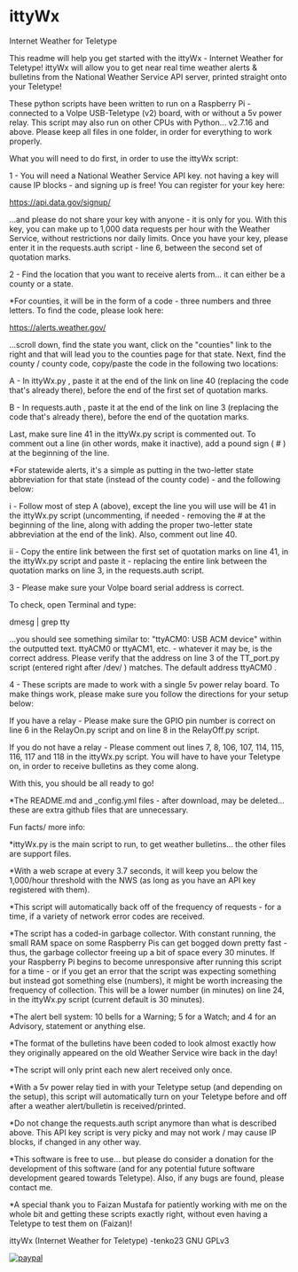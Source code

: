# ittyWx
Internet Weather for Teletype


This readme will help you get started with the ittyWx - Internet Weather for Teletype!  ittyWx will allow you to get near real time weather alerts & bulletins from the National Weather Service API server, printed straight onto your Teletype!

These python scripts have been written to run on a Raspberry Pi - connected to a Volpe USB-Teletype (v2) board, with or without a 5v power relay.  This script may also run on other CPUs with Python... v2.7.16 and above.  Please keep all files in one folder, in order for everything to work properly.

What you will need to do first, in order to use the ittyWx script:


1 - You will need a National Weather Service API key.  not having a key will cause IP blocks - and signing up is free!  You can register for your key here:

https://api.data.gov/signup/

...and please do not share your key with anyone - it is only for you.  With this key, you can make up to 1,000 data requests per hour with the Weather Service, without restrictions nor daily limits.  Once you have your key, please enter it in the requests.auth script - line 6, between the second set of quotation marks.


2 - Find the location that you want to receive alerts from... it can either be a county or a state.

*For counties, it will be in the form of a code - three numbers and three letters.  To find the code, please look here:

https://alerts.weather.gov/

...scroll down, find the state you want, click on the "counties" link to the right and that will lead you to the counties page for that state.  Next, find the county / county code, copy/paste the code in the following two locations:

A - In ittyWx.py , paste it at the end of the link on line 40 (replacing the code that's already there), before the end of the first set of quotation marks.

B - In requests.auth , paste it at the end of the link on line 3 (replacing the code that's already there), before the end of the quotation marks.

Last, make sure line 41 in the ittyWx.py script is commented out.  To comment out a line (in other words, make it inactive), add a pound sign ( # ) at the beginning of the line.

*For statewide alerts, it's a simple as putting in the two-letter state abbreviation for that state (instead of the county code) - and the following below:

i - Follow most of step A (above), except the line you will use will be 41 in the ittyWx.py script (uncommenting, if needed - removing the # at the beginning of the line, along with adding the proper two-letter state abbreviation at the end of the link).  Also, comment out line 40.

ii - Copy the entire link between the first set of quotation marks on line 41, in the ittyWx.py script and paste it - replacing the entire link between the quotation marks on line 3, in the requests.auth script.


3 - Please make sure your Volpe board serial address is correct.

To check, open Terminal and type:

dmesg | grep tty

...you should see something similar to: "ttyACM0: USB ACM device" within the outputted text.  ttyACM0 or ttyACM1, etc. - whatever it may be, is the correct address.  Please verify that the address on line 3 of the TT_port.py script (entered right after /dev/ ) matches.  The default address ttyACM0 .


4 - These scripts are made to work with a single 5v power relay board.  To make things work, please make sure you follow the directions for your setup below:

If you have a relay - Please make sure the GPIO pin number is correct on line 6 in the RelayOn.py script and on line 8 in the RelayOff.py script.

If you do not have a relay - Please comment out lines 7, 8, 106, 107, 114, 115, 116, 117 and 118 in the ittyWx.py script.  You will have to have your Teletype on, in order to receive bulletins as they come along.


With this, you should be all ready to go!

*The README.md and _config.yml files - after download, may be deleted... these are extra github files that are unnecessary.



Fun facts/ more info:

*ittyWx.py is the main script to run, to get weather bulletins... the other files are support files.

*With a web scrape at every 3.7 seconds, it will keep you below the 1,000/hour threshold with the NWS (as long as you have an API key registered with them).

*This script will automatically back off of the frequency of requests - for a time, if a variety of network error codes are received.

*The script has a coded-in garbage collector.  With constant running, the small RAM space on some Raspberry Pis can get bogged down pretty fast - thus, the garbage collector freeing up a bit of space every 30 minutes.  If your Raspberry Pi begins to become unresponsive after running this script for a time - or if you get an error that the script was expecting something but instead got something else (numbers), it might be worth increasing the frequency of collection.  This will be a lower number (in minutes) on line 24, in the ittyWx.py script (current default is 30 minutes).

*The alert bell system:  10 bells for a Warning; 5 for a Watch; and 4 for an Advisory, statement or anything else.

*The format of the bulletins have been coded to look almost exactly how they originally appeared on the old Weather Service wire back in the day!

*The script will only print each new alert received only once.

*With a 5v power relay tied in with your Teletype setup (and depending on the setup), this script will automatically turn on your Teletype before and off after a weather alert/bulletin is received/printed.

*Do not change the requests.auth script anymore than what is described above.  This API key script is very picky and may not work / may cause IP blocks, if changed in any other way.

*This software is free to use... but please do consider a donation for the development of this software (and for any potential future software development geared towards Teletype).  Also, if any bugs are found, please contact me.

*A special thank you to Faizan Mustafa for patiently working with me on the whole bit and getting these scripts exactly right, without even having a Teletype to test them on (Faizan)!


ittyWx (Internet Weather for Teletype)
-tenko23
GNU GPLv3


[![paypal](https://www.paypalobjects.com/en_US/i/btn/btn_donateCC_LG.gif)](https://www.paypal.com/cgi-bin/webscr?cmd=_s-xclick&hosted_button_id=BRZS3LBL69XTQ&source=url)
